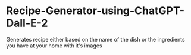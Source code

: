 # Recipe-Generator-using-ChatGPT-Dall-E-2
Generates recipe either based on the name of the dish or the ingredients you have at your home with it's images
